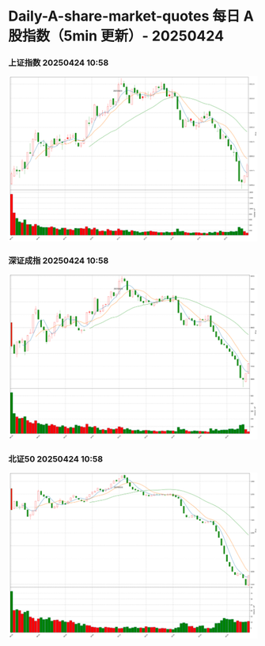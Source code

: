 
# Daily-A-share-market-quotes 每日 A 股指数（5min 更新）- 20250424

### 上证指数 20250424 10:58
![](./fig/2025/4/20250424-sh000001.png)

### 深证成指 20250424 10:58
![](./fig/2025/4/20250424-sz399001.png)

### 北证50 20250424 10:58
![](./fig/2025/4/20250424-bj899050.png)
